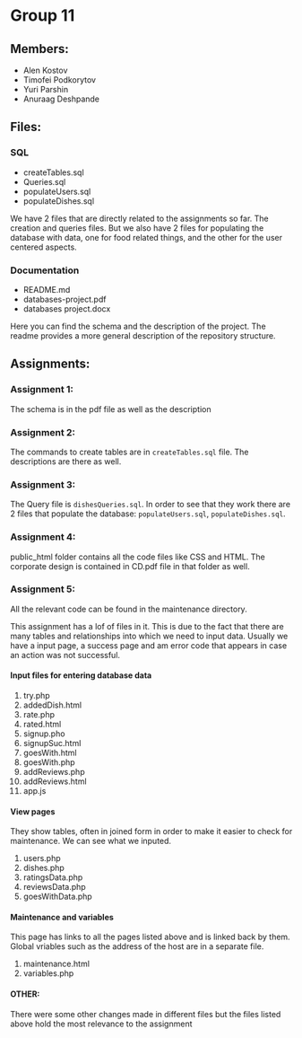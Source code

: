 # Group 11
## Members:
- Alen Kostov
- Timofei Podkorytov
- Yuri Parshin
- Anuraag Deshpande

## Files:
### SQL
- createTables.sql
- Queries.sql
- populateUsers.sql
- populateDishes.sql

We have 2 files that are directly related to the assignments so far. The creation and queries files. But we also have 2 files for populating the database with data, one for food related things, and the other for the user centered aspects.
### Documentation
- README.md
- databases-project.pdf
- databases project.docx

Here you can find the schema and the description of the project. The readme provides a more general description of the repository structure. 

## Assignments:
### Assignment 1:
The schema is in the pdf file as well as the description
### Assignment 2:
The commands to create tables are in ```createTables.sql``` file. The descriptions are there as well.
### Assignment 3:
The Query file is ```dishesQueries.sql```. In order to see that they work there are 2 files that populate the database: ```populateUsers.sql```, ```populateDishes.sql```.

### Assignment 4:
public_html folder contains all the code files like CSS and HTML. The corporate design is contained in CD.pdf file in that folder as well.

### Assignment 5:
All the relevant code can be found in the maintenance directory.

This assignment has a lof of files in it. This is due to the fact that there are many tables and relationships
into which we need to input data. Usually we have a input page, a success page and am error code that appears in case an 
action was not successful.
#### Input files for entering database data
1. try.php
2. addedDish.html
3. rate.php
4. rated.html
5. signup.pho
6. signupSuc.html
7. goesWith.html
8. goesWith.php
9. addReviews.php
10. addReviews.html
11. app.js

#### View pages
They show tables, often in joined form in order to make it easier to check for maintenance. We can see what we inputed.
1. users.php
2. dishes.php
3. ratingsData.php
4. reviewsData.php
5. goesWithData.php

#### Maintenance and variables
This page has links to all the pages listed above and is linked back by them. Global vriables such as the address of the host are in a separate file.
1. maintenance.html
2. variables.php

#### OTHER:
There were some other changes made in different files but the files listed above hold the most relevance to the assignment

